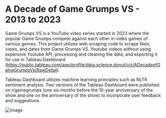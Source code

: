 # A Decade of Game Grumps VS - 2013 to 2023

Game Grumps VS is a YouTube video series started in 2023 where the popular Game Grumps compete against each other in video games of various genres. This project utilizes web scraping code to scrape likes, views, and dates from Game Grumps VS. Youtube videos without using expensive Youtube API, processing and cleaning the data, and exporting it for use in Tableau Dashboard (https://public.tableau.com/app/profile/data.science.donut/viz/ADecadeofGameGrumpsVs/RawDetail). 

Tableau Dashboard utilizes machine learning principles such as NLTK sentiment analysis. Two versions of the Tableau Dashboard were published on r/gamegrumps (one six months before the 10-year anniversary of the show and one on the anniversary of the show) to incorporate user feedback and suggestions. 


![image](https://github.com/datasciencedonut/GameGrumpsVSVisualization/assets/122229743/4df77406-ce47-464f-ad68-a5c8c56e6cdd)



